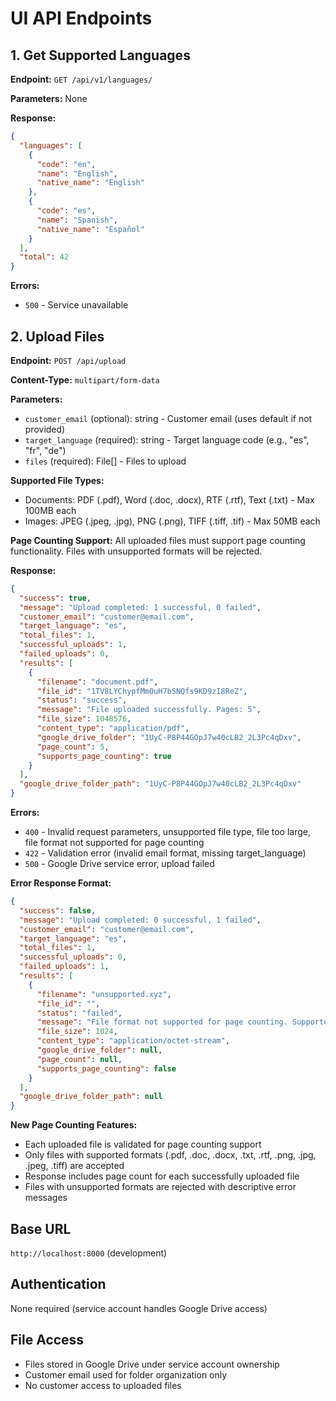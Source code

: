 # UI API Endpoints

## 1. Get Supported Languages

**Endpoint:** `GET /api/v1/languages/`

**Parameters:** None

**Response:**
```json
{
  "languages": [
    {
      "code": "en",
      "name": "English",
      "native_name": "English"
    },
    {
      "code": "es", 
      "name": "Spanish",
      "native_name": "Español"
    }
  ],
  "total": 42
}
```

**Errors:**
- `500` - Service unavailable

## 2. Upload Files

**Endpoint:** `POST /api/upload`

**Content-Type:** `multipart/form-data`

**Parameters:**
- `customer_email` (optional): string - Customer email (uses default if not provided)
- `target_language` (required): string - Target language code (e.g., "es", "fr", "de")
- `files` (required): File[] - Files to upload

**Supported File Types:**
- Documents: PDF (.pdf), Word (.doc, .docx), RTF (.rtf), Text (.txt) - Max 100MB each
- Images: JPEG (.jpeg, .jpg), PNG (.png), TIFF (.tiff, .tif) - Max 50MB each

**Page Counting Support:**
All uploaded files must support page counting functionality. Files with unsupported formats will be rejected.

**Response:**
```json
{
  "success": true,
  "message": "Upload completed: 1 successful, 0 failed",
  "customer_email": "customer@email.com",
  "target_language": "es",
  "total_files": 1,
  "successful_uploads": 1,
  "failed_uploads": 0,
  "results": [
    {
      "filename": "document.pdf",
      "file_id": "1TV8LYChypfMm0uH7bSNQfs9KD9zI8ReZ",
      "status": "success",
      "message": "File uploaded successfully. Pages: 5",
      "file_size": 1048576,
      "content_type": "application/pdf",
      "google_drive_folder": "1UyC-P8P44GOpJ7w40cLB2_2L3Pc4qDxv",
      "page_count": 5,
      "supports_page_counting": true
    }
  ],
  "google_drive_folder_path": "1UyC-P8P44GOpJ7w40cLB2_2L3Pc4qDxv"
}
```

**Errors:**
- `400` - Invalid request parameters, unsupported file type, file too large, file format not supported for page counting
- `422` - Validation error (invalid email format, missing target_language)
- `500` - Google Drive service error, upload failed

**Error Response Format:**
```json
{
  "success": false,
  "message": "Upload completed: 0 successful, 1 failed",
  "customer_email": "customer@email.com",
  "target_language": "es",
  "total_files": 1,
  "successful_uploads": 0,
  "failed_uploads": 1,
  "results": [
    {
      "filename": "unsupported.xyz",
      "file_id": "",
      "status": "failed",
      "message": "File format not supported for page counting. Supported formats: .doc, .docx, .jpeg, .jpg, .pdf, .png, .rtf, .tiff, .txt",
      "file_size": 1024,
      "content_type": "application/octet-stream",
      "google_drive_folder": null,
      "page_count": null,
      "supports_page_counting": false
    }
  ],
  "google_drive_folder_path": null
}
```

**New Page Counting Features:**
- Each uploaded file is validated for page counting support
- Only files with supported formats (.pdf, .doc, .docx, .txt, .rtf, .png, .jpg, .jpeg, .tiff) are accepted
- Response includes page count for each successfully uploaded file
- Files with unsupported formats are rejected with descriptive error messages

## Base URL
`http://localhost:8000` (development)

## Authentication
None required (service account handles Google Drive access)

## File Access
- Files stored in Google Drive under service account ownership
- Customer email used for folder organization only
- No customer access to uploaded files